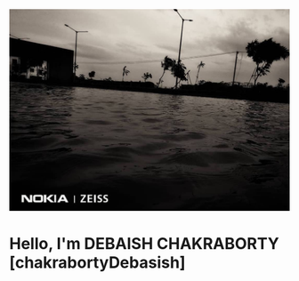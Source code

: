 <img src="/img/profileBanner.jpeg" alt="banner-image" styele = "height : 30px"/>

# Hello, I'm DEBAISH CHAKRABORTY [chakrabortyDebasish]

